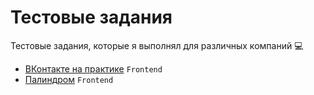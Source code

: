 # Тестовые задания  
Тестовые задания, которые я выполнял для различных компаний :computer:

- [ВКонтакте на практике](/vk-frontend) `Frontend`
- [Палиндром](/palindrom-frontend) `Frontend`
